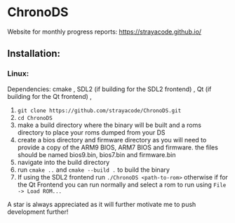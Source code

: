 # ChronoDS

Website for monthly progress reports: https://strayacode.github.io/

## Installation:
### Linux:
Dependencies: 
cmake ,
SDL2 (if building for the SDL2 frontend) ,
Qt (if building for the Qt frontend) ,
1. `git clone https://github.com/strayacode/ChronoDS.git`
2. `cd ChronoDS`
3. make a build directory where the binary will be built and a roms directory to place your roms dumped from your DS
4. create a bios directory and firmware directory as you will need to provide a copy of the ARM9 BIOS, ARM7 BIOS and firmware. the files should be named bios9.bin, bios7.bin and firmware.bin
5. navigate into the build directory
6. run `cmake ..` and `cmake --build .` to build the binary
7. If using the SDL2 frontend run `./ChronoDS <path-to-rom>` otherwise if for the Qt Frontend you can run normally and select a rom to run using `File -> Load ROM...`

A star is always appreciated as it will further motivate me to push development further!


